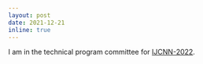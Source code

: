 ```yaml
---
layout: post
date: 2021-12-21
inline: true
---
```


I am in the technical program committee for <a href="https://wcci2022.org/" target="_blank">IJCNN-2022</a>.
